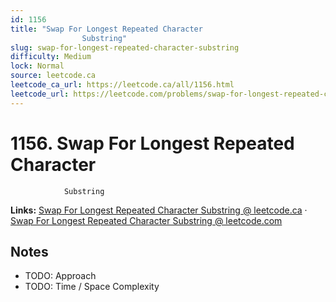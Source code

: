 ```yaml
--- 
id: 1156
title: "Swap For Longest Repeated Character
                Substring"
slug: swap-for-longest-repeated-character-substring
difficulty: Medium
lock: Normal
source: leetcode.ca
leetcode_ca_url: https://leetcode.ca/all/1156.html
leetcode_url: https://leetcode.com/problems/swap-for-longest-repeated-character-substring/
---
```


# 1156. Swap For Longest Repeated Character
                Substring

**Links:** [Swap For Longest Repeated Character
                Substring @ leetcode.ca](https://leetcode.ca/all/1156.html) · [Swap For Longest Repeated Character
                Substring @ leetcode.com](https://leetcode.com/problems/swap-for-longest-repeated-character-substring/)

## Notes
- TODO: Approach
- TODO: Time / Space Complexity
